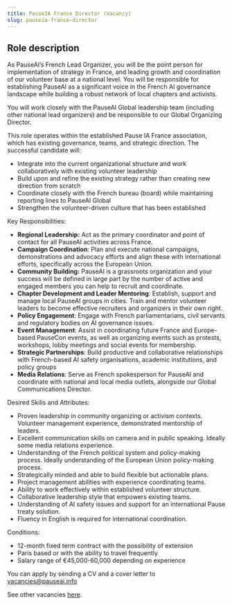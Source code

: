 ```yaml
---
title: PauseIA France Director (Vacancy)
slug: pauseia-france-director
---
```


## **Role description**

As PauseAI’s French Lead Organizer, you will be the point person for implementation of strategy in France, and leading growth and coordination of our volunteer base at a national level. You will be responsible for establishing PauseAI as a significant voice in the French AI governance landscape while building a robust network of local chapters and activists. 

You will work closely with the PauseAI Global leadership team (including other national lead organizers) and be responsible to our Global Organizing Director. 

This role operates within the established Pause IA France association, which has existing governance, teams, and strategic direction. The successful candidate will:

- Integrate into the current organizational structure and work collaboratively with existing volunteer leadership
- Build upon and refine the existing strategy rather than creating new direction from scratch
- Coordinate closely with the French bureau (board) while maintaining reporting lines to PauseAI Global
- Strengthen the volunteer-driven culture that has been established

Key Responsibilities:

- **Regional Leadership:** Act as the primary coordinator and point of contact for all PauseAI activities across France. 
- **Campaign Coordination**: Plan and execute national campaigns, demonstrations and advocacy efforts and align these with international efforts, specifically across the European Union. 
- **Community Building:** PauseAI is a grassroots organization and your success will be defined in large part by the number of active and engaged members you can help to recruit and coordinate.
- **Chapter Development and Leader Mentoring**: Establish, support and manage local PauseAI groups in cities. Train and mentor volunteer leaders to become effective recruiters and organizers in their own right. 
- **Policy Engagement**: Engage with French parliamentarians, civil servants and regulatory bodies on AI governance issues. 
- **Event Management**: Assist in coordinating future France and Europe-based PauseCon events, as well as organizing events such as protests, workshops, lobby meetings and social events for membership. 
- **Strategic Partnerships**: Build productive and collaborative relationships with French-based AI safety organisations, academic institutions, and policy groups
- **Media Relations**: Serve as French spokesperson for PauseAI and coordinate with national and local media outlets, alongside our Global Communications Director.

Desired Skills and Attributes:

- Proven leadership in community organizing or activism contexts. Volunteer management experience, demonstrated mentorship of leaders. 
- Excellent communication skills on camera and in public speaking. Ideally some media relations experience. 
- Understanding of the French political system and policy-making process. Ideally understanding of the European Union policy-making process.
- Strategically minded and able to build flexible but actionable plans. 
- Project management abilities with experience coordinating teams. 
- Ability to work effectively within established volunteer structure.
- Collaborative leadership style that empowers existing teams.
- Understanding of AI safety issues and support for an international Pause treaty solution. 
- Fluency in English is required for international coordination. 

Conditions:

- 12-month fixed term contract with the possibility of extension
- Paris based or with the ability to travel frequently
- Salary range of €45,000-60,000 depending on experience

You can apply by sending a CV and a cover letter to vacancies@pauseai.info

See other vacancies [here](/vacancies).
